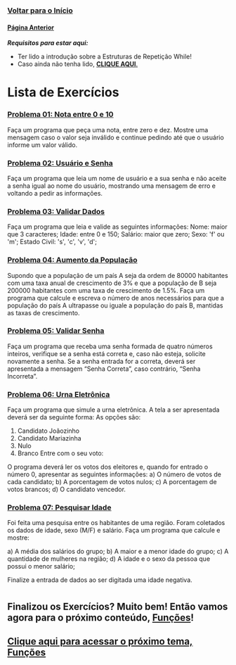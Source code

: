 ### [**Voltar para o Início**](../../../README.md)

#### [**Página Anterior**](../README.md)

***Requisitos para estar aqui:***
- Ter lido a introdução sobre a Estruturas de Repetição While!
- Caso ainda não tenha lido, [**CLIQUE AQUI**.](../README.md)

# Lista de Exercícios

### <u>**[Problema 01: Nota entre 0 e 10](01_nota0-10.html)**</u>
Faça um programa que peça uma nota, entre zero e dez. Mostre uma mensagem caso o valor seja inválido e continue pedindo até que o usuário informe um valor válido.

### <u>**[Problema 02: Usuário e Senha](02_usuarioSenha.html)**</u>
Faça um programa que leia um nome de usuário e a sua senha e não aceite a senha igual ao nome do usuário, mostrando uma mensagem de erro e voltando a pedir as informações.

### <u>**[Problema 03: Validar Dados](03_validarDados.html)**</u>
Faça um programa que leia e valide as seguintes informações:
Nome: maior que 3 caracteres;
Idade: entre 0 e 150;
Salário: maior que zero;
Sexo: 'f' ou 'm';
Estado Civil: 's', 'c', 'v', 'd';

### <u>**[Problema 04: Aumento da População](04_aumentoPopulacao.html)**</u>
Supondo que a população de um país A seja da ordem de 80000 habitantes com uma taxa anual de crescimento de 3% e que a população de B seja 200000 habitantes com uma taxa de crescimento de 1.5%. Faça um programa que calcule e escreva o número de anos necessários para que a população do país A ultrapasse ou iguale a população do país B, mantidas as taxas de crescimento.

### <u>**[Problema 05: Validar Senha](05_validaSenha.html)**</u>
Faça um programa que receba uma senha formada de quatro números inteiros, verifique se a senha está correta e, caso não esteja, solicite novamente a senha. Se a senha entrada for a correta, deverá ser apresentada a mensagem “Senha Correta”, caso contrário, “Senha Incorreta”.

### <u>**[Problema 06: Urna Eletrônica](06_urnaEletronica.html)**</u>
Faça um programa que simule a urna eletrônica.
A tela a ser apresentada deverá ser da seguinte forma:
As opções são:
1. Candidato Joãozinho
2. Candidato Mariazinha
3. Nulo
4. Branco
Entre com o seu voto:

O programa deverá ler os votos dos eleitores e, quando for entrado o número 0, apresentar as seguintes
informações:
a) O número de votos de cada candidato;
b) A porcentagem de votos nulos;
c) A porcentagem de votos brancos;
d) O candidato vencedor.

### <u>**[Problema 07: Pesquisar Idade](07_pesquisaIdade.html)**</u>
Foi feita uma pesquisa entre os habitantes de uma região. Foram coletados os dados de idade, sexo (M/F) e salário. Faça um programa que calcule e mostre:

a) A média dos salários do grupo;
b) A maior e a menor idade do grupo;
c) A quantidade de mulheres na região;
d) A idade e o sexo da pessoa que possui o menor salário;

Finalize a entrada de dados ao ser digitada uma idade negativa.

#
## Finalizou os Exercícios? Muito bem! Então vamos agora para o próximo conteúdo, <u>**Funções**</u>!

## [**Clique aqui para acessar o próximo tema, Funções**](../../../06_funcoes/README.md)